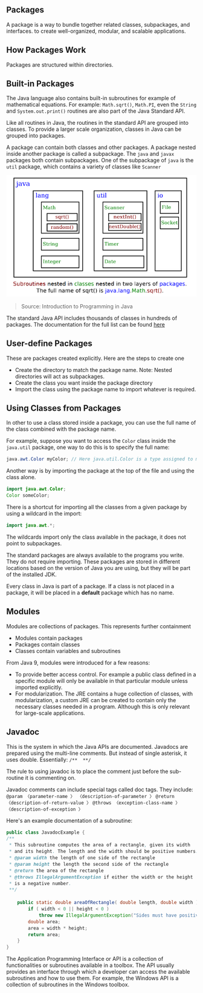 ## Packages
A package is a way to bundle together related classes, subpackages, and interfaces. to create
well-organized, modular, and scalable applications.

## How Packages Work
Packages are structured within directories.

## Built-in Packages
The Java language also contains built-in subroutines for example of mathematical equations.
For example: `Math.sqrt()`, `Math.PI`, even the `String` and `System.out.print()` routines are also
part of the Java Standard API.

Like all routines in Java, the routines in the standard API are grouped into classes.
To provide a larger scale organization, classes in Java can be grouped into packages.

A package can contain both classes and other packages. A package nested inside another package is 
called a subpackage. The `java` and `javax` packages both contain subpackages.
One of the subpackage of `java` is the `util` package, which contains a variety of classes like
`Scanner`

![illustrattion of java packages and subpackages with classes](java-packages.png)
> Source: Introduction to Programming in Java

The standard Java API includes thousands of classes in hundreds of packages.
The documentation for the full list can be found [here](https://docs.oracle.com/javase/8/docs/api/)

## User-define Packages
These are packages created explicitly. Here are the steps to create one

- Create the directory to match the package name. Note: Nested directories will act
  as subpackages.
- Create the class you want inside the package directory
- Import the class using the package name to import whatever is required.

## Using Classes from Packages
In other to use a class stored inside a package, you can use the full name of the class
combined with the package name.

For example, suppose you want to access the `Color` class inside the 
`java.util` package, one way to do this is to specify the full name:

```java
java.awt.Color myColor; // Here java.util.Color is a type assigned to myColor variable
```

Another way is by importing the package at the top of the file and using the class alone.
```java
import java.awt.Color;
Color someColor;
```

There is a shortcut for importing all the classes from a given package by 
using a wildcard in the import:

```java
import java.awt.*;
```
The wildcards import only the class available in the package, it does not point to
subpackages.

The standard packages are always available to the programs you write. They do not
require importing. These packages are stored in different locations based on the 
version of Java you are using, but they will be part of the installed JDK.

Every class in Java is part of a package. If a class is not placed in a package,
it will be placed in a **default** package which has no name.

## Modules
Modules are collections of packages. This represents further containment
- Modules contain packages
- Packages contain classes
- Classes contain variables and subroutines

From Java 9, modules were introduced for a few reasons:
- To provide better access control. For example a public class defined 
in a specific module will only be available in that particular module unless imported
explicitly.
- For modularization. The JRE contains a huge collection of classes, with modularization,
a custom JRE can be created to contain only the necessary classes needed in a program. 
Although this is only relevant for large-scale applications.

## Javadoc
This is the system in which the Java APIs are documented.
Javadocs are prepared using the multi-line comments. But instead of single asterisk,
it uses double. Essentially: `/**  **/`

The rule to using javadoc is to place the comment just before the sub-routine
it is commenting on.

Javadoc comments can include special tags called doc tags. They include:
`@param 〈parameter-name 〉 〈description-of-parameter 〉`
`@return 〈description-of-return-value 〉`
`@throws 〈exception-class-name 〉 〈description-of-exception 〉`

Here's an example documentation of a subroutine:

```java
public class JavadocExample {
/**
 * This subroutine computes the area of a rectangle, given its width
 * and its height. The length and the width should be positive numbers.
 * @param width the length of one side of the rectangle
 * @param height the length the second side of the rectangle
 * @return the area of the rectangle
 * @throws IllegalArgumentException if either the width or the height
 * is a negative number.
 **/

    public static double areaOfRectangle( double length, double width ) {
        if ( width < 0 || height < 0 )
            throw new IllegalArgumentException("Sides must have positive length.");
        double area;
        area = width * height;
        return area;
    }
}
```

The Application Programming Interface or API is a collection of functionalities or subroutines
available in a toolbox. The API usually provides an interface through which a developer can access
the available subroutines and how to use them. For example, the Windows API is a collection
of subroutines in the Windows toolbox.
